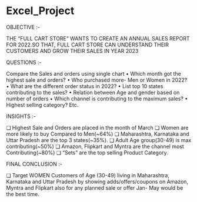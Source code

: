 # Excel_Project

OBJECTIVE :-

THE “FULL CART STORE” WANTS TO CREATE AN ANNUAL SALES REPORT FOR 2022.SO THAT, FULL CART STORE CAN UNDERSTAND THEIR CUSTOMERS AND GROW THEIR SALES IN YEAR 2023

QUESTIONS :-

Compare the Sales and orders using single chart • Which month got the highest sale and orders? • Who purchased more- Men or Women in 2022? • What are the different order status in 2022? • List top 10 states contributing to the sales? • Relation between Age and gender based on number of orders • Which channel is contributing to the maximum sales? • Highest selling category? Etc.

INSIGHTS :-

❑ Highest Sale and Orders are placed in the month of March ❑ Women are more likely to buy Compared to Men(~64%) ❑ Maharashtra, Karnataka and Uttar Pradesh are the top 3 states(~35%). ❑ Adult Age group(30-49) is max contributing(~50%) ❑ Amazon, Flipkart and Myntra are the channel most Contributing(~80%) ❑ “Sets” are the top selling Product Category.

FINAL CONCLUSION :-

❑ Target WOMEN Customers of Age (30-49) living in Maharashtra, Karnataka and Uttar Pradesh by showing adds/offers/coupons on Amazon, Myntra and Flipkart also for any planned sale or offer Jan- May would be the best time.
